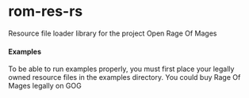 # rom-res-rs
Resource file loader library for the project Open Rage Of Mages

#### Examples
To be able to run examples properly, you must first place your legally owned resource files in the examples directory. You could buy Rage Of Mages legally on GOG
